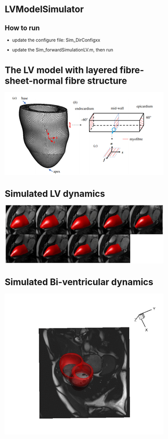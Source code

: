# LVModelSimulator

## How to run
* update the configure file: Sim_DirConfigxx

* update the Sim_forwardSimulationLV.m, then run


# The LV model with layered fibre-sheet-normal fibre structure
<img src="../Figures/LVMechanicsModel.png" width="800">

# Simulated LV dynamics
<img src="../Figures/overlapedLVEndoSurface_MRI.png" width="800">

# Simulated Bi-ventricular dynamics
<img src="../Figures/biventricle_2.gif" width="800">
